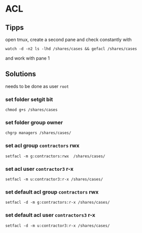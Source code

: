 # ACL
## Tipps
open tmux, create a second pane and check constantly with
```
watch -d -n2 ls -lhd /shares/cases && gefacl /shares/cases
```
and work with pane 1

## Solutions
needs to be done as user `root`

### set folder setgit bit
```
chmod g+s /shares/cases
```

### set folder group owner
```
chgrp managers /shares/cases/
```

### set acl group `contractors` rwx
```
setfacl -m g:contractors:rwx  /shares/cases/
```

### set acl user `contractor3` r-x
```
setfacl -m u:contractor3:r-x /shares/cases/
```

### set default acl group  `contractors` rwx
```
setfacl -d -m g:contractors:r-x /shares/cases/
```

### set default acl user `contractors3` r-x
```
setfacl -d -m u:contractor3:r-x /shares/cases/
```
